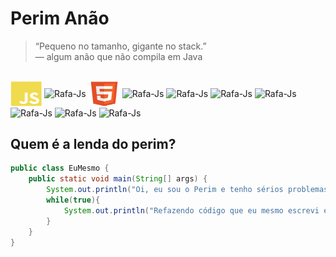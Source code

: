  # Perim Anão

> “Pequeno no tamanho, gigante no stack.”  
> — algum anão que não compila em Java

<div style="display: inline_block"><br>
  <img align="center" alt="Rafa-Js" height="40" width="50" src="https://raw.githubusercontent.com/devicons/devicon/master/icons/javascript/javascript-plain.svg">
<img align="center" alt="Rafa-Js" height="40" width="50" src="https://i.pinimg.com/736x/8f/80/fe/8f80fe78e8600f0289903bf9a46a0868.jpg">
  <img align="center" alt="Rafa-HTML" height="40" width="50" src="https://raw.githubusercontent.com/devicons/devicon/master/icons/html5/html5-original.svg">
  <img align="center" alt="Rafa-Js" height="40" width="50" src="https://preview.redd.it/cius2rsy7jve1.jpeg?auto=webp&s=87e94c83910e55ba8613f4b61de4c1fe45ba363b">
  <img align="center" alt="Rafa-Js" height="40" width="50" src="https://upload.wikimedia.org/wikipedia/commons/thumb/0/05/Flag_of_Brazil.svg/960px-Flag_of_Brazil.svg.png">
  <img align="center" alt="Rafa-Js" height="40" width="50" src="https://encrypted-tbn0.gstatic.com/images?q=tbn:ANd9GcScFrsexW8pOnKZMF7fU6omEKfVlk7zUVBSfrGQj7jsFBzN-XI4Haq8RyYuDFP0AO_RzA8&usqp=CAU">
  <img align="center" alt="Rafa-Js" height="40" width="50" src="https://i.pinimg.com/736x/15/4d/20/154d2090b3c1494b2bdd3c1fd4549a8f.jpg">
<img align="center" alt="Rafa-Js" height="40" width="50" src="https://i.pinimg.com/736x/d5/d4/1f/d5d41f75aef608fa734649bfe4131608.jpg">
<img align="center" alt="Rafa-Js" height="40" width="50" src="https://i.pinimg.com/736x/e3/bf/38/e3bf38c03a006e3863a0b21d5a0f32ab.jpg">
<img align="center" alt="Rafa-Js" height="40" width="50" src="https://i.pinimg.com/736x/2d/51/93/2d5193fdf4e426ffaa30a579d4e2b6c5.jpg">
 
 


## Quem é a lenda do perim?

```java
public class EuMesmo {
    public static void main(String[] args) {
        System.out.println("Oi, eu sou o Perim e tenho sérios problemas com Java");
        while(true){
            System.out.println("Refazendo código que eu mesmo escrevi errado ontem.");
        }
    }
}
